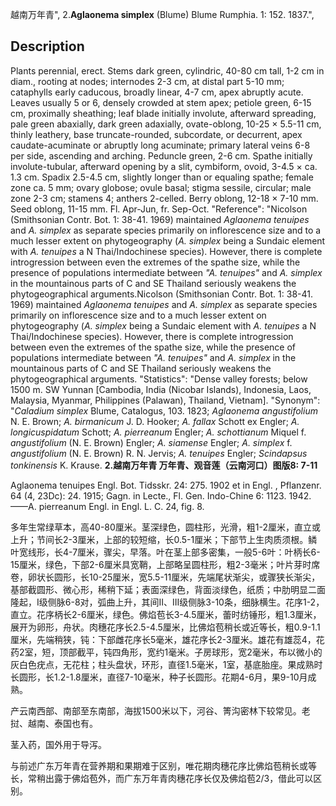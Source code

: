 越南万年青",
2.**Aglaonema simplex** (Blume) Blume Rumphia. 1: 152. 1837.",

## Description
Plants perennial, erect. Stems dark green, cylindric, 40-80 cm tall, 1-2 cm in diam., rooting at nodes; internodes 2-3 cm, at distal part 5-10 mm; cataphylls early caducous, broadly linear, 4-7 cm, apex abruptly acute. Leaves usually 5 or 6, densely crowded at stem apex; petiole green, 6-15 cm, proximally sheathing; leaf blade initially involute, afterward spreading, pale green abaxially, dark green adaxially, ovate-oblong, 10-25 × 5.5-11 cm, thinly leathery, base truncate-rounded, subcordate, or decurrent, apex caudate-acuminate or abruptly long acuminate; primary lateral veins 6-8 per side, ascending and arching. Peduncle green, 2-6 cm. Spathe initially involute-tubular, afterward opening by a slit, cymbiform, ovoid, 3-4.5 × ca. 1.3 cm. Spadix 2.5-4.5 cm, slightly longer than or equaling spathe; female zone ca. 5 mm; ovary globose; ovule basal; stigma sessile, circular; male zone 2-3 cm; stamens 4; anthers 2-celled. Berry oblong, 12-18 × 7-10 mm. Seed oblong, 11-15 mm. Fl. Apr-Jun, fr. Sep-Oct.
  "Reference": "Nicolson (Smithsonian Contr. Bot. 1: 38-41. 1969) maintained *Aglaonema tenuipes* and *A. simplex* as separate species primarily on inflorescence size and to a much lesser extent on phytogeography (*A. simplex* being a Sundaic element with *A. tenuipes* a N Thai/Indochinese species). However, there is complete introgression between even the extremes of the spathe size, while the presence of populations intermediate between *\"A. tenuipes\"* and *A. simplex* in the mountainous parts of C and SE Thailand seriously weakens the phytogeographical arguments.Nicolson (Smithsonian Contr. Bot. 1: 38-41. 1969) maintained *Aglaonema tenuipes* and *A. simplex* as separate species primarily on inflorescence size and to a much lesser extent on phytogeography (*A. simplex* being a Sundaic element with *A. tenuipes* a N Thai/Indochinese species). However, there is complete introgression between even the extremes of the spathe size, while the presence of populations intermediate between *\"A. tenuipes\"* and *A. simplex* in the mountainous parts of C and SE Thailand seriously weakens the phytogeographical arguments.
  "Statistics": "Dense valley forests; below 1500 m. SW Yunnan [Cambodia, India (Nicobar Islands), Indonesia, Laos, Malaysia, Myanmar, Philippines (Palawan), Thailand, Vietnam].
  "Synonym": "*Caladium simplex* Blume, Catalogus, 103. 1823; *Aglaonema angustifolium* N. E. Brown; *A. birmanicum* J. D. Hooker; *A. fallax* Schott ex Engler; *A. longicuspidatum* Schott; *A. pierreanum* Engler; *A. schottianum* Miquel f. *angustifolium* (N. E. Brown) Engler; *A. siamense* Engler; *A. simplex* f. *angustifolium* (N. E. Brown) R. N. Jervis; *A. tenuipes* Engler; *Scindapsus tonkinensis* K. Krause.
**2.越南万年青 万年青、观音莲（云南河口）图版8: 7-11**

Aglaonema tenuipes Engl. Bot. Tidsskr. 24: 275. 1902 et in Engl. , Pflanzenr. 64 (4, 23Dc): 24. 1915; Gagn. in Lecte., Fl. Gen. Indo-Chine 6: 1123. 1942. ——A. pierreanum Engl. in Engl. L. C. 24, fig. 8.

多年生常绿草本，高40-80厘米。茎深绿色，圆柱形，光滑，粗1-2厘米，直立或上升；节间长2-3厘米，上部的较短缩，长0.5-1厘米；下部节上生肉质须根。鳞叶宽线形，长4-7厘米，骤尖，早落。叶在茎上部多密集，一般5-6叶：叶柄长6-15厘米，绿色，下部2-6厘米具宽鞘，上部略呈圆柱形，粗2-3毫米；叶片芽时席卷，卵状长圆形，长10-25厘米，宽5.5-11厘米，先端尾状渐尖，或骤狭长渐尖，基部截圆形、微心形，稀稍下延；表面深绿色，背面淡绿色，纸质；中肋明显二面隆起，I级侧脉6-8对，弧曲上升，其间II、III级侧脉3-10条，细脉横生。花序1-2，直立。花序柄长2-6厘米，绿色。佛焰苞长3-4.5厘米，蕾时纺锤形，粗1.3厘米，展开为卵形，舟状。肉穗花序长2.5-4.5厘米，比佛焰苞稍长或近等长，粗0.9-1.1厘米，先端稍狭，钝：下部雌花序长5毫米，雄花序长2-3厘米。雄花有雄蕊4，花药2室，短，顶部截平，钝四角形，宽约1毫米。子房球形，宽2毫米，布以微小的灰白色疣点，无花柱；柱头盘状，环形，直径1.5毫米，1室，基底胎座。果成熟时长圆形，长1.2-1.8厘米，直径7-10毫米，种子长圆形。花期4-6月，果9-10月成熟。

产云南西部、南部至东南部，海拔1500米以下，河谷、箐沟密林下较常见。老挝、越南、泰国也有。

茎入药，国外用于导泻。

与前述广东万年青在营养期和果期难于区别，唯花期肉穗花序比佛焰苞稍长或等长，常稍出露于佛焰苞外，而广东万年青肉穗花序长仅及佛焰苞2/3，借此可以区别。
